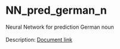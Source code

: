 # NN_pred_german_n
Neural Network for prediction German noun
<br><br>
Description: <a href="docs.google.com/document/d/1ha_FeGR5cd-gX89FDy8F-OL-_vwI_IpVm3Jmg4eGknU/edit?usp=sharing">Document link</a>
